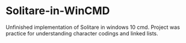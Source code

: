 # Solitare-in-WinCMD
Unfinished implementation of Solitare in windows 10 cmd. Project was practice for understanding character codings and linked lists. 
